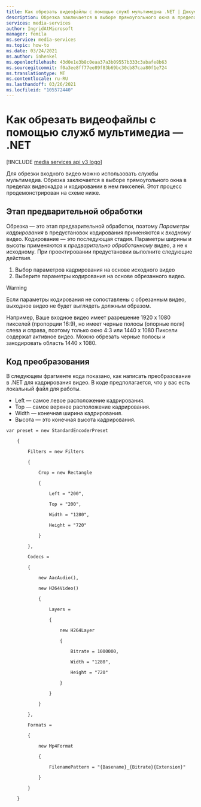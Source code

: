 ```yaml
---
title: Как обрезать видеофайлы с помощью служб мультимедиа .NET | Документация Майкрософт
description: Обрезка заключается в выборе прямоугольного окна в пределах видеокадра и кодировании в нем пикселей. В этом разделе показано, как обрезать видеофайлы с помощью служб мультимедиа, использующих .NET.
services: media-services
author: IngridAtMicrosoft
manager: femila
ms.service: media-services
ms.topic: how-to
ms.date: 03/24/2021
ms.author: inhenkel
ms.openlocfilehash: 43d0e1e3b8c0eaa37a3b09557b333c3abafe8b63
ms.sourcegitcommit: f0a3ee8ff77ee89f83b69bc30cb87caa80f1e724
ms.translationtype: MT
ms.contentlocale: ru-RU
ms.lasthandoff: 03/26/2021
ms.locfileid: "105572440"
---
```

# <a name="how-to-crop-video-files-with-media-services---net"></a>Как обрезать видеофайлы с помощью служб мультимедиа — .NET

[!INCLUDE [media services api v3 logo](./includes/v3-hr.md)]

Для обрезки входного видео можно использовать службы мультимедиа. Обрезка заключается в выборе прямоугольного окна в пределах видеокадра и кодировании в нем пикселей. Этот процесс продемонстрирован на схеме ниже.

## <a name="pre-processing-stage"></a>Этап предварительной обработки

Обрезка — это этап предварительной обработки, поэтому *Параметры кадрирования* в предустановок кодирования применяются к *входному* видео. Кодирование — это последующая стадия. Параметры ширины и высоты применяются к *предварительно обработанному* видео, а не к исходному. При проектировании предустановки выполните следующие действия.

1. Выбор параметров кадрирования на основе исходного видео
1. Выберите параметры кодирования на основе обрезанного видео.

> [!WARNING]
> Если параметры кодирования не сопоставлены с обрезанным видео, выходное видео не будет выглядеть должным образом.

Например, Ваше входное видео имеет разрешение 1920 x 1080 пикселей (пропорции 16:9), но имеет черные полосы (опорные поля) слева и справа, поэтому только окно 4:3 или 1440 x 1080 Пиксели содержат активное видео. Можно обрезать черные полосы и закодировать область 1440 x 1080.

## <a name="transform-code"></a>Код преобразования

В следующем фрагменте кода показано, как написать преобразование в .NET для кадрирования видео.  В коде предполагается, что у вас есть локальный файл для работы.

- Left — самое левое расположение кадрирования.
- Top — самое верхнее расположение кадрирования.
- Width — конечная ширина кадрирования.
- Высота — это конечная высота кадрирования.

```dotnet
var preset = new StandardEncoderPreset

    {

        Filters = new Filters

        {                   

            Crop = new Rectangle

            {

                Left = "200",

                Top = "200",

                Width = "1280",

                Height = "720"

            }

        },

        Codecs =

        {

            new AacAudio(),

            new H264Video()

            {

                Layers =

                {                           

                    new H264Layer

                    {

                        Bitrate = 1000000,

                        Width = "1280",

                        Height = "720"

                    }

                }

            }

        },

        Formats =

        {

            new Mp4Format

            {

                FilenamePattern = "{Basename}_{Bitrate}{Extension}"

            }

        }

    }

```
